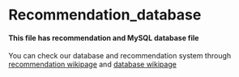 # Recommendation_database

#### This file has recommendation and MySQL database file
You can check our database and recommendation system through [recommendation wikipage](https://github.com/Gachon-USER/Gachon_USER_Project_Main/wiki/AI-ChatBot---Recommendation-System) and [database wikipage](https://github.com/Gachon-USER/Gachon_USER_Project_Main/wiki/DataBase)
